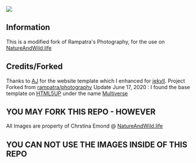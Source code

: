 <img src="https://cdn.cardiacar.rest/github/github-ce-logo.png">

## Information
This is a modified fork of Rampatra's Photography, for the use on <a href="https://www.natureandwild.life">NatureAndWild.life</a>

## Credits/Forked
Thanks to [AJ](https://twitter.com/ajlkn) for the website template which I enhanced for [jekyll](http://jekyllrb.com/).
Project Forked from <a href="https://github.com/rampatra/photography">rampatra/photography</a>
Update June 17, 2020 : I found the base template on <a href="https://html5up.net/">HTML5UP</a> under the name <a href="https://html5up.net/multiverse">Multiverse</a>

## YOU MAY FORK THIS REPO - HOWEVER
All Images are property of Chrstina Emond @ <a href="https://www.natureandwild.life">NatureAndWild.life</a>
## YOU CAN NOT USE THE IMAGES INSIDE OF THIS REPO


